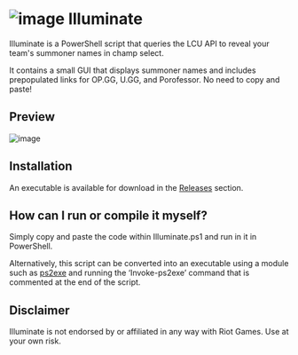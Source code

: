 # ![image](https://i.imgur.com/chXMyEu.png) Illuminate
Illuminate is a PowerShell script that queries the LCU API to reveal your team's summoner names in champ select.

It contains a small GUI that displays summoner names and includes prepopulated links for OP.GG, U.GG, and Porofessor. No need to copy and paste!

## Preview
![image](https://i.imgur.com/yDjRQsa.png)

## Installation
An executable is available for download in the [Releases]() section.

## How can I run or compile it myself?
Simply copy and paste the code within Illuminate.ps1 and run in it in PowerShell.

Alternatively, this script can be converted into an executable using a module such as [ps2exe](https://www.powershellgallery.com/packages/ps2exe/1.0.12) and running the ‘Invoke-ps2exe’ command that is commented at the end of the script.

## Disclaimer
Illuminate is not endorsed by or affiliated in any way with Riot Games. Use at your own risk.
